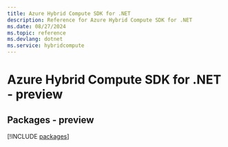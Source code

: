```yaml
---
title: Azure Hybrid Compute SDK for .NET
description: Reference for Azure Hybrid Compute SDK for .NET
ms.date: 08/27/2024
ms.topic: reference
ms.devlang: dotnet
ms.service: hybridcompute
---
```

# Azure Hybrid Compute SDK for .NET - preview
## Packages - preview
[!INCLUDE [packages](hybrid-compute-index.md)]